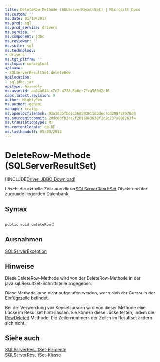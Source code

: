 ```yaml
---
title: DeleteRow-Methode (SQLServerResultSet) | Microsoft Docs
ms.custom: ''
ms.date: 01/19/2017
ms.prod: sql
ms.prod_service: drivers
ms.service: ''
ms.component: jdbc
ms.reviewer: ''
ms.suite: sql
ms.technology:
- drivers
ms.tgt_pltfrm: ''
ms.topic: conceptual
apiname:
- SQLServerResultSet.deleteRow
apilocation:
- sqljdbc.jar
apitype: Assembly
ms.assetid: aa04a644-c7c2-4738-8b6e-7fea566d2c16
caps.latest.revision: 9
author: MightyPen
ms.author: genemi
manager: craigg
ms.openlocfilehash: 92a1035fbd1c368583011d3dec7cd2984c8978d0
ms.sourcegitcommit: 2ddc0bfb3ce2f2b160e3638f1c2c237a898263f4
ms.translationtype: MT
ms.contentlocale: de-DE
ms.lasthandoff: 05/03/2018
---
```

# <a name="deleterow-method-sqlserverresultset"></a>DeleteRow-Methode (SQLServerResultSet)
[!INCLUDE[Driver_JDBC_Download](../../../includes/driver_jdbc_download.md)]

  Löscht die aktuelle Zeile aus dieser[SQLServerResultSet](../../../connect/jdbc/reference/sqlserverresultset-class.md) Objekt und der zugrunde liegenden Datenbank.  
  
## <a name="syntax"></a>Syntax  
  
```  
  
public void deleteRow()  
```  
  
## <a name="exceptions"></a>Ausnahmen  
 [SQLServerException](../../../connect/jdbc/reference/sqlserverexception-class.md)  
  
## <a name="remarks"></a>Hinweise  
 Diese DeleteRow-Methode wird von der DeleteRow-Methode in der java.sql.ResultSet-Schnittstelle angegeben.  
  
 Diese Methode kann nicht aufgerufen werden, wenn sich der Cursor in der Einfügezeile befindet.  
  
 Bei der Verwendung von Keysetcursorn wird von dieser Methode eine Lücke im Resultset hinterlassen. Sie können diese Lücke testen, indem die [RowDeleted](../../../connect/jdbc/reference/rowdeleted-method-sqlserverresultset.md) Methode. Die Zeilennummern der Zeilen im Resultset ändern sich nicht.  
  
## <a name="see-also"></a>Siehe auch  
 [SQLServerResultSet-Elemente](../../../connect/jdbc/reference/sqlserverresultset-members.md)   
 [SQLServerResultSet-Klasse](../../../connect/jdbc/reference/sqlserverresultset-class.md)  
  
  
